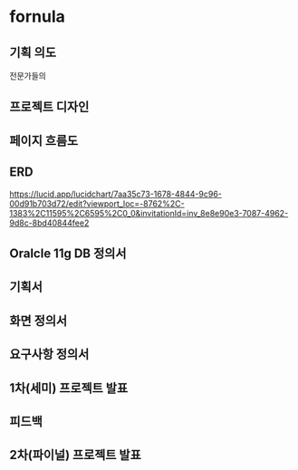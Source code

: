 # fornula
기획 의도
- 
전문가들의 

프로젝트 디자인
-

페이지 흐름도
- 

ERD 
- 
https://lucid.app/lucidchart/7aa35c73-1678-4844-9c96-00d91b703d72/edit?viewport_loc=-8762%2C-1383%2C11595%2C6595%2C0_0&invitationId=inv_8e8e90e3-7087-4962-9d8c-8bd40844fee2

Oralcle 11g DB 정의서
- 

기획서
- 

화면 정의서
- 

요구사항 정의서
- 

1차(세미) 프로젝트 발표
- 

피드백
- 

2차(파이널) 프로젝트 발표
- 

